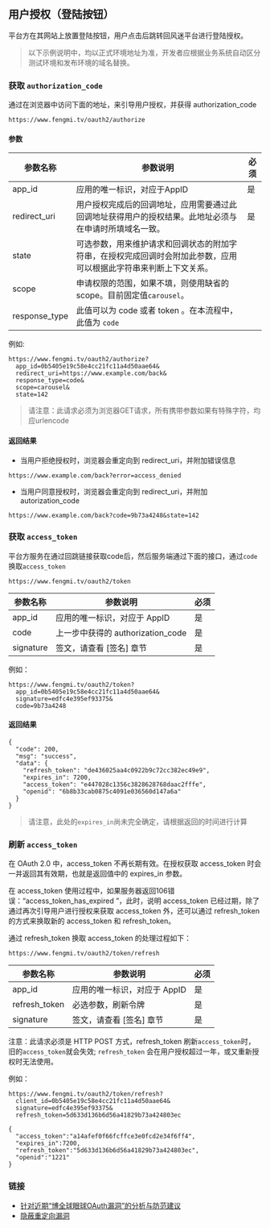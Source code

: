 ## 用户授权（登陆按钮）

平台方在其网站上放置登陆按钮，用户点击后跳转回风迷平台进行登陆授权。

> 以下示例说明中，均以正式环境地址为准，开发者应根据业务系统自动区分测试环境和发布环境的域名替换。

### 获取 `authorization_code`

通过在浏览器中访问下面的地址，来引导用户授权，并获得 authorization_code

```
https://www.fengmi.tv/oauth2/authorize
```

#### 参数

| 参数名称          | 参数说明                                     | 必须   |
| ------------- | ---------------------------------------- | ---- |
| app_id        | 应用的唯一标识，对应于AppID                         | 是    |
| redirect_uri  | 用户授权完成后的回调地址，应用需要通过此回调地址获得用户的授权结果。此地址必须与在申请时所填域名一致。 | 是    |
| state         | 可选参数，用来维护请求和回调状态的附加字符串，在授权完成回调时会附加此参数，应用可以根据此字符串来判断上下文关系。 |      |
| scope         | 申请权限的范围，如果不填，则使用缺省的 scope。目前固定值`carousel`。 |      |
| response_type | 此值可以为 code 或者 token 。在本流程中，此值为 `code`    |      |

例如:
```
https://www.fengmi.tv/oauth2/authorize?
  app_id=0b5405e19c58e4cc21fc11a4d50aae64&
  redirect_uri=https://www.example.com/back&
  response_type=code&
  scope=carousel&
  state=142
```

> 请注意：此请求必须为浏览器GET请求，所有携带参数如果有特殊字符，均应urlencode

#### 返回结果

- 当用户拒绝授权时，浏览器会重定向到 redirect_uri，并附加错误信息
```
https://www.example.com/back?error=access_denied
```
- 当用户同意授权时，浏览器会重定向到 redirect_uri，并附加 autorization_code
```
https://www.example.com/back?code=9b73a4248&state=142
```

### 获取 `access_token`

平台方服务在通过回跳链接获取code后，然后服务端通过下面的接口，通过`code`换取`access_token`

```
https://www.fengmi.tv/oauth2/token
```

| 参数名称      | 参数说明                            | 必须   |
| --------- | ------------------------------- | ---- |
| app_id    | 应用的唯一标识，对应于 AppID               | 是    |
| code      | 上一步中获得的 authorization_code | 是    |
| signature | 签文，请查看 [签名] 章节                  | 是    |

例如：
```
https://www.fengmi.tv/oauth2/token?
  app_id=0b5405e19c58e4cc21fc11a4d50aae64&
  signature=edfc4e395ef93375&
  code=9b73a4248
```

#### 返回结果

```
{
  "code": 200,
  "msg": "success",
  "data": {
    "refresh_token": "de436025aa4c0922b9c72cc382ec49e9",
    "expires_in": 7200,
    "access_token": "e447028c1356c3828628768daac2fffe",
    "openid": "6b8b33cab0875c4091e036560d147a6a"
  }
}
```


> 请注意，此处的`expires_in`尚未完全确定，请根据返回的时间进行计算

### 刷新 `access_token`

在 OAuth 2.0 中，access_token 不再长期有效。在授权获取 access_token 时会一并返回其有效期，也就是返回值中的 expires_in 参数。

在 access_token 使用过程中，如果服务器返回106错误：“access_token_has_expired ”，此时，说明 access_token 已经过期，除了通过再次引导用户进行授权来获取 access_token 外，还可以通过 refresh_token 的方式来换取新的 access_token 和 refresh_token。

通过 refresh_token 换取 access_token 的处理过程如下：

```
https://www.fengmi.tv/oauth2/token/refresh
```

| 参数名称          | 参数说明              | 必须   |
| ------------- | ----------------- | ---- |
| app_id        | 应用的唯一标识，对应于 AppID | 是    |
| refresh_token | 必选参数，刷新令牌         | 是    |
| signature     | 签文，请查看 [签名] 章节    | 是    |

注意：此请求必须是 HTTP POST 方式，refresh_token 刷新`access_token`时，旧的`access_token`就会失效; `refresh_token` 会在用户授权超过一年，或又重新授权时无法使用。

例如：

```
https://www.fengmi.tv/oauth2/token/refresh?
  client_id=0b5405e19c58e4cc21fc11a4d50aae64&
  signature=edfc4e395ef93375&
  refresh_token=5d633d136b6d56a41829b73a424803ec
```

```
{
  "access_token":"a14afef0f66fcffce3e0fcd2e34f6ff4",
  "expires_in":7200,
  "refresh_token":"5d633d136b6d56a41829b73a424803ec",
  "openid":"1221"
}
```

### 链接

- [针对近期“博全球眼球OAuth漏洞”的分析与防范建议](http://blog.knownsec.com/2014/05/oauth_vulnerability_analysis/)
- [隐蔽重定向漏洞](https://zh.wikipedia.org/wiki/%E9%9A%B1%E8%94%BD%E9%87%8D%E5%AE%9A%E5%90%91%E6%BC%8F%E6%B4%9E)
